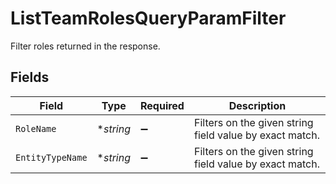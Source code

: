 # ListTeamRolesQueryParamFilter

Filter roles returned in the response.


## Fields

| Field                                                   | Type                                                    | Required                                                | Description                                             |
| ------------------------------------------------------- | ------------------------------------------------------- | ------------------------------------------------------- | ------------------------------------------------------- |
| `RoleName`                                              | **string*                                               | :heavy_minus_sign:                                      | Filters on the given string field value by exact match. |
| `EntityTypeName`                                        | **string*                                               | :heavy_minus_sign:                                      | Filters on the given string field value by exact match. |